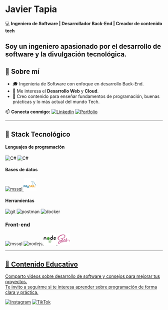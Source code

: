<!--
👋 Bienvenido a tu README profesional.
Personaliza cada sección y usa emojis para hacerlo más visual.
Puedes usar badges desde shields.io para mostrar tus tecnologías y logros.
-->

# Javier Tapia

💻 **Ingeniero de Software | Desarrollador Back-End | Creador de contenido tech**

Soy un ingeniero apasionado por el desarrollo de software y la divulgación tecnológica.  
---

## 🚀 Sobre mí
- 🎓 Ingeniería de Software con enfoque en desarrollo Back-End.
- 🧠 Me interesa el **Desarrollo Web** y **Cloud**.
- 🎥 Creo contenido para enseñar fundamentos de programación, buenas prácticas y lo más actual del mundo Tech.

📫 **Conecta conmigo:**
[![LinkedIn](https://img.shields.io/badge/LinkedIn-JavierTapia-blue?style=for-the-badge&logo=linkedin)]([https://linkedin.com/in/javiertapia](https://www.linkedin.com/in/javiertapiasoftwareengineer/))
[![Portfolio](https://img.shields.io/badge/Portfolio%20%7C%20JavierTapiaDev-black?style=for-the-badge)](https://javiertapia.dev)



---

## 🧠 Stack Tecnológico

#### Lenguajes de programación
<a target="_blank"> <img src="https://upload.wikimedia.org/wikipedia/commons/b/bd/Logo_C_sharp.svg" alt="C#" width="40" height="40"/> </a> <a target="_blank"> <img src="https://upload.wikimedia.org/wikipedia/commons/9/99/Unofficial_JavaScript_logo_2.svg" alt="C#" width="40" height="40"/> </a>

#### Bases de datos
<a href="https://www.microsoft.com/en-us/sql-server" target="_blank"> <img src="https://www.svgrepo.com/show/303229/microsoft-sql-server-logo.svg" alt="mssql" width="40" height="40"/> </a> <a href="https://www.mysql.com/" target="_blank"> <img src="https://raw.githubusercontent.com/devicons/devicon/master/icons/mysql/mysql-original-wordmark.svg" alt="mysql" width="40" height="40"/> </a>

#### Herramientas
<img src="https://www.vectorlogo.zone/logos/git-scm/git-scm-icon.svg" alt="git" width="40" height="40"/> </a>  <img src="https://www.vectorlogo.zone/logos/getpostman/getpostman-icon.svg" alt="postman" width="40" height="40"/> <img src="https://upload.wikimedia.org/wikipedia/commons/a/a7/Docker-svgrepo-com.svg" alt="docker" width="40" height="40"/> </a> 


### Front-end
<img src="https://upload.wikimedia.org/wikipedia/commons/9/95/Vue.js_Logo_2.svg" alt="mssql" width="40" height="40"/> <img src="https://astro.build/assets/press/astro-icon-dark.svg" alt="nodejs" width="40" height="40"/><a href="https://nodejs.org" target="_blank"> <img src="https://raw.githubusercontent.com/devicons/devicon/master/icons/nodejs/nodejs-original-wordmark.svg" alt="nodejs" width="40" height="40"/> </a> <a href="https://sass-lang.com" target="_blank"> <img src="https://raw.githubusercontent.com/devicons/devicon/master/icons/sass/sass-original.svg" alt="sass" width="40" height="40"/> 

---
<!--
## 🧩 Proyectos Destacados

### 🔹 [TaskManager API](https://github.com/JavierTapiaDev/TaskManager-API)
> API REST desarrollada en **.NET 8** con autenticación JWT y Entity Framework.  
> Permite gestionar tareas, usuarios y roles. Documentada con **Swagger** y **Pruebas Unitarias** incluidas.

📄 Tecnologías: `.NET`, `C#`, `SQL Server`, `Swagger`, `xUnit`  
📹 [Explicación del proyecto en TikTok](https://www.tiktok.com/@javierdev/taskmanager-api)

---

### 🔹 [Portfolio Web Personal](https://github.com/JavierTapiaDev/Portfolio)
> Aplicación web desarrollada con **React y TailwindCSS** para mostrar mis proyectos y redes sociales.  
> Incluye diseño responsive y optimización SEO básica.

📄 Tecnologías: `React`, `TailwindCSS`, `Vite`  
🌐 [Demo en línea](https://javiertapia.dev)

---

### 🔹 [Estructuras de Datos en C#](https://github.com/JavierTapiaDev/EstructurasDeDatos)
> Serie de ejercicios y ejemplos explicados sobre **pilas, colas, listas y árboles**.  
> Cada estructura incluye su propia documentación y video explicativo.

📄 Tecnologías: `C#`, `.NET`, `Console Applications`  
📹 [Video explicativo](https://www.instagram.com/p/XXXXXXX)

-->

## 🎥 Contenido Educativo

Comparto videos sobre desarrollo de software y consejos para mejorar tus proyectos.  
Te invito a seguirme si te interesa aprender sobre programación de forma clara y práctica.

[![Instagram](https://img.shields.io/badge/Instagram-@JavierTapiaDev-pink?style=for-the-badge&logo=instagram)](https://www.instagram.com/javiertapia_dev/)
[![TikTok](https://img.shields.io/badge/TikTok-@JavierTapiaDev-black?style=for-the-badge&logo=tiktok)]([https://tiktok.com/@javierdev](https://www.tiktok.com/@javiertapiadev))

